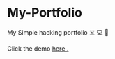 # My-Portfolio
My Simple hacking portfolio ☠️ 💻 💼


Click the demo <a href="https://poisk-ls-delta.vercel.app" target="_blank" >here..</a>
